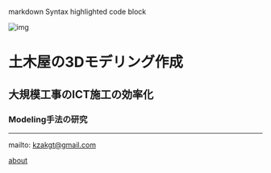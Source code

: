 
markdown
Syntax highlighted code block

![img](https://images.wallpapersden.com/image/download/purple-sunrise-4k-vaporwave_bGplZmiUmZqaraWkpJRmbmdlrWZlbWU.jpg)

# 土木屋の3Dモデリング作成


## 大規模工事のICT施工の効率化
### Modeling手法の研究

---



mailto: kzakgt@gmail.com

[about](about.md)
